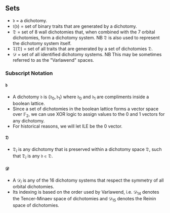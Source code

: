 ## Sets

- $\mathfrak{d}$ = a dichotomy.
- $\mathfrak{t}(\mathfrak{d})$ = set of binary traits that are generated by a dichotomy.
- $\mathfrak{D}$ = set of 8 wall dichotomies that, when combined with the 7 orbital dichotomies, form a dichotomy system. NB $\mathfrak{D}$ is also used to represent the dichotomy system itself.
- $\mathfrak{T}(\mathfrak{D})$ = set of all traits that are generated by a set of dichotomies $\mathfrak{D}$.
- $\mathcal{D}$ = set of all identified dichotomy systems. NB This may be sometimes referred to as the "Varlawend" spaces.

### Subscript Notation
#### $\mathfrak{d}$
- A dichotomy $\mathfrak{d}$ is $\{\mathfrak{d}_{0}, \mathfrak{d}_{1}\}$ where $\mathfrak{d}_0$ and $\mathfrak{d}_1$ are compliments inside a boolean lattice.
- Since a set of dichotomies in the boolean lattice forms a vector space over $\mathbb{F}_2$, we can use XOR logic to assign values to the 0 and 1 vectors for any dichotomy.
- For historical reasons, we will let ILE be the 0 vector.

#### $\mathfrak{D}$
- $\mathfrak{D}_{i}$ is any dichotomy that is preserved within a dichotomy space $\mathfrak{D}$, such that $\mathfrak{D}_i$ is any $\mathfrak{d} \in \mathfrak{D}$.

#### $\mathcal{D}$
- A $\mathcal{D}_i$ is any of the 16 dichotomy systems that respect the symmetry of all orbital dichotomies.
- Its indexing is based on the order used by Varlawend, i.e. $\mathcal{D}_{14}$ denotes the Tencer-Minaev space of dichotomies and $\mathcal{D}_{15}$ denotes the Reinin space of dichotomies.